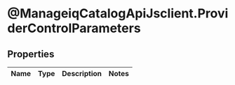 # @ManageiqCatalogApiJsclient.ProviderControlParameters

## Properties
Name | Type | Description | Notes
------------ | ------------- | ------------- | -------------


